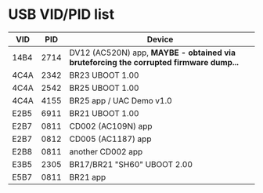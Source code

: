 # USB VID/PID list

| VID  | PID  | Device                                 |
|------|------|----------------------------------------|
| 14B4 | 2714 | DV12 (AC520N) app, **MAYBE - obtained via bruteforcing the corrupted firmware dump...** |
| 4C4A | 2342 | BR23 UBOOT 1.00                        |
| 4C4A | 2542 | BR25 UBOOT 1.00                        |
| 4C4A | 4155 | BR25 app / UAC Demo v1.0               |
| E2B5 | 6911 | BR21 UBOOT 1.00                        |
| E2B7 | 0811 | CD002 (AC109N) app                     |
| E2B7 | 0812 | CD005 (AC1187) app                     |
| E2B8 | 0811 | another CD002 app                      |
| E3B5 | 2305 | BR17/BR21 "SH60" UBOOT 2.00            |
| E5B7 | 0811 | BR21 app                               |

